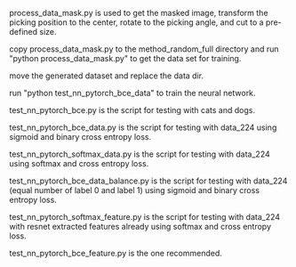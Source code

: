 process_data_mask.py is used to get the masked image, transform the picking position to the center, rotate to the picking angle, and cut to a pre-defined size.

copy process_data_mask.py to the method_random_full directory and run "python process_data_mask.py" to get the data set for training.

move the generated dataset and replace the data dir.

run "python test_nn_pytorch_bce_data" to train the neural network. 

test_nn_pytorch_bce.py is the script for testing with cats and dogs.

test_nn_pytorch_bce_data.py is the script for testing with data_224 using sigmoid and binary cross entropy loss. 

test_nn_pytorch_softmax_data.py is the script for testing with data_224 using softmax and cross entropy loss.

test_nn_pytorch_bce_data_balance.py is the script for testing with data_224 (equal number of label 0 and label 1) using sigmoid and binary cross entropy loss. 

test_nn_pytorch_softmax_feature.py is the script for testing with data_224 with resnet extracted features already using softmax and cross entropy loss.

test_nn_pytorch_bce_feature.py is the one recommended.

